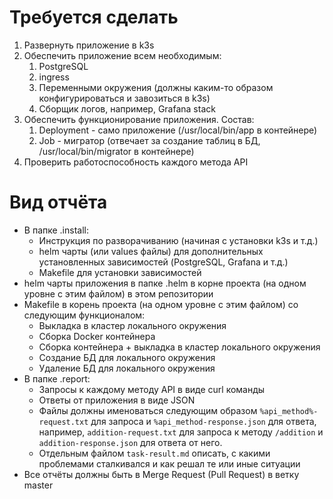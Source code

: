 # Требуется сделать

1. Развернуть приложение в k3s
2. Обеспечить приложение всем необходимым:
   1. PostgreSQL
   2. ingress
   3. Переменными окружения (должны каким-то образом конфигурироваться и завозиться в k3s)
   4. Сборщик логов, например, Grafana stack
3. Обеспечить функционирование приложения. Состав:
   1. Deployment - само приложение (/usr/local/bin/app в контейнере)
   2. Job - мигратор (отвечает за создание таблиц в БД, /usr/local/bin/migrator в контейнере)
4. Проверить работоспособность каждого метода API

# Вид отчёта

* В папке .install:
  * Инструкция по разворачиванию (начиная с установки k3s и т.д.)
  * helm чарты (или values файлы) для дополнительных установленных зависимостей (PostgreSQL, Grafana и т.д.)
  * Makefile для установки зависимостей
* helm чарты приложения в папке .helm в корне проекта (на одном уровне с этим файлом) в этом репозитории
* Makefile в корень проекта (на одном уровне с этим файлом) со следующим функционалом:
  * Выкладка в кластер локального окружения
  * Сборка Docker контейнера
  * Сборка контейнера + выкладка в кластер локального окружения
  * Создание БД для локального окружения
  * Удаление БД для локального окружения
* В папке .report:
  * Запросы к каждому методу API в виде curl команды
  * Ответы от приложения в виде JSON
  * Файлы должны именоваться следующим образом `%api_method%-request.txt` для запроса и `%api_method-response.json` для ответа, например, `addition-request.txt` для запроса к методу `/addition` и `addition-response.json` для ответа от него.
  * Отдельным файлом `task-result.md` описать, с какими проблемами сталкивался и как решал те или иные ситуации
* Все отчёты должны быть в Merge Request (Pull Request) в ветку master